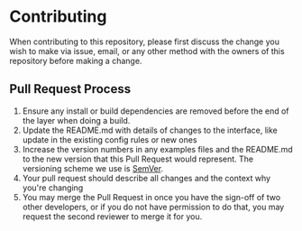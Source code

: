 # Contributing

When contributing to this repository, please first discuss the change you wish to make via issue,
email, or any other method with the owners of this repository before making a change. 

## Pull Request Process

1. Ensure any install or build dependencies are removed before the end of the layer when doing a 
   build.
2. Update the README.md with details of changes to the interface, like update in the existing 
   config rules or new ones
3. Increase the version numbers in any examples files and the README.md to the new version that this
   Pull Request would represent. The versioning scheme we use is [SemVer](http://semver.org/).
4. Your pull request should describe all changes and the context why you're changing
5. You may merge the Pull Request in once you have the sign-off of two other developers, or if you 
   do not have permission to do that, you may request the second reviewer to merge it for you.
